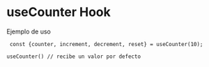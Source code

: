 # useCounter Hook

Ejemplo de uso
```
 const {counter, increment, decrement, reset} = useCounter(10);

```

```
useCounter() // recibe un valor por defecto
```